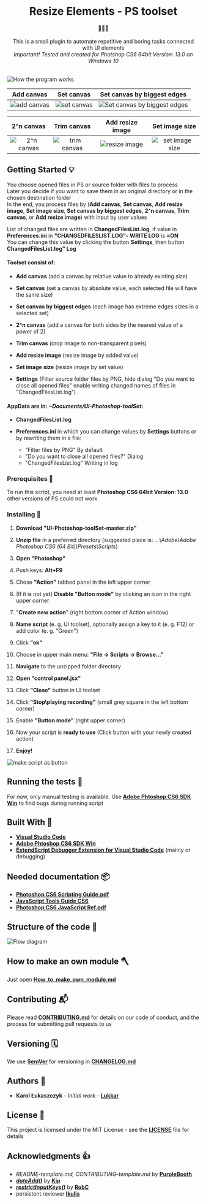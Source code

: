 <h1 align="center">Resize Elements - PS toolset</h1>

<div align="center">🚀🚀🚀</div>

<div align="center">
</br>This is a small plugin to automate repetitive and boring tasks connected with UI elements</br>
</div>
<div align="center"><i>
Important! Tested and created for Photshop CS6 64bit Version: 13.0 on Windows 10</br></br>
</i></div>

![How the program works](docs/images/How_it_works.png)

|                Add canvas                 |                  Set canvas                   |       Set canvas by biggest edges       |
| :---------------------------------------: | :-------------------------------------------: | :-------------------------------------: |
| ![add canvas](docs/images/add_canvas.gif) | ![set canvas](docs/images/set_canvas.gif)     | ![Set canvas by biggest edges](docs/images/set_canvas_by_biggest_edges.gif)|

|                2^n canvas                 |                  Trim canvas                  |              Add resize image               |              Set image size             |
| :---------------------------------------: | :-------------------------------------------: | :-------------------------------------: | :-------------------------------------: |
| ![2^n canvas](docs/images/2n_canvas.gif)  | ![trim canvas](docs/images/trim_canvas.gif)   | ![resize image](docs/images/resize_image.gif)| ![set image size](docs/images/set_image_size.gif)|

## Getting Started 💡

You choose opened files in PS or source folder with files to process  
Later you decide if you want to save them in an original directory or in the chosen destination folder  
In the end, you process files by (**Add canvas**, **Set canvas**, **Add resize image**, **Set image size**, **Set canvas by biggest edges**, **2^n canvas**, **Trim canvas**, or **Add resize image**) with input by user values

List of changed files are written in **ChangedFilesList.log**, if value in **Preferences.ini** in **"CHANGEDFILESLIST.LOG"- WRITE LOG** is **=ON**  
You can change this value by clicking the button **Settings**, then button **ChangedFilesList.log" Log**

#### Toolset consist of:

- **Add canvas** (add a canvas by relative value to already existing size)

- **Set canvas** (set a canvas by absolute value, each selected file will have the same size)

- **Set canvas by biggest edges** (each image has extreme edges sizes in a selected set)

- **2^n canvas** (add a canvas for both sides by the nearest value of a power of 2)

- **Trim canvas** (crop image to non-transparent pixels)

- **Add resize image** (resize image by added value)

- **Set image size** (resize image by set value)

- **Settings** (Filter source folder files by PNG, hide dialog "Do you want to close all opened files" enable writing changed names of files in "ChangedFilesList.log")

#### AppData are in: _~Documents/UI-Photoshop-toolSet_:

- **ChangedFilesList.log**

- **Preferences.ini** in which you can change values by **Settings** buttons or by rewriting them in a file:
  - "Filter files by PNG" By default
  - "Do you want to close all opened files?" Dialog
  - "ChangedFilesList.log" Writing in log

### Prerequisites 💪

To run this script, you need at least **Photoshop CS6 64bit Version: 13.0** other versions of PS could not work

### Installing 🔨

1. **Download "UI-Photoshop-toolSet-master.zip"**

2. **Unzip file** in a preferred directory (suggested place is: _...\Adobe\Adobe Photoshop CS6 (64 Bit)\Presets\Scripts_)

3. **Open "Photoshop"**

4. Push keys: **Alt+F9**

5. Chose **"Action"** tabbed panel in the left upper corner

6. (If it is not yet) **Disable "Button mode"** by clicking an icon in the right upper corner

7. "**Create new action**" (right bottom corner of Action window)

8. **Name script** (e. g. UI toolset), optionally assign a key to it (e. g. F12) or add color (e. g. "Green")

9. Click **"ok"**

10. Choose in upper main menu: **"File -> Scripts -> Browse..."**

11. **Navigate** to the unzipped folder directory

12. **Open "control panel.jsx"**

13. Click **"Close"** button in UI toolset

14. Click **"Stop\playing recording"** (small grey square in the left bottom corner)

15. Enable **"Button mode"** (right upper corner)

16. Now your script is **ready to use** (Click button with your newly created action)

17. **Enjoy!**

![make script as button](docs/images/make_script_as_button.gif)

## Running the tests 🧪

For now, only manual testing is available. Use [**Adobe Phtoshop CS6 SDK Win**](http://download.macromedia.com/pub/developer/photoshop/sdk/adobe_photoshop_cs6_sdk_win.zip) to find bugs during running script

## Built With 🧰

- [**Visual Studio Code**](https://code.visualstudio.com)
- [**Adobe Phtoshop CS6 SDK Win**](http://download.macromedia.com/pub/developer/photoshop/sdk/adobe_photoshop_cs6_sdk_win.zip)
- [**ExtendScript Debugger Extension for Visual Studio Code**](https://marketplace.visualstudio.com/items?itemName=Adobe.extendscript-debug) (mainly or debugging)

## Needed documentation 📦

- [**Photoshop CS6 Scripting Guide.pdf**](https://www.adobe.com/content/dam/acom/en/devnet/photoshop/scripting/Photoshop-CS6-Scripting-Guide.pdf)
- [**JavaScript Tools Guide CS6**](https://github.com/1179432578/psd-tool/blob/master/JavaScript%20Tools%20Guide%20CS6.pdf)
- [**Photoshop CS6 JavaScript Ref.pdf**](https://www.adobe.com/content/dam/acom/en/devnet/photoshop/scripting/Photoshop-CS6-JavaScript-Ref.pdf)

## Structure of the code 🧭

![Flow diagram](docs/images/Flow_Diagram.png)

## How to make an own module 🪓

Just open [**How_to_make_own_module.md**](docs/How_to_make_own_module.md)

## Contributing 📬

Please read [**CONTRIBUTING.md**](docs/CONTRIBUTING.md) for details on our code of conduct, and the process for submitting pull requests to us

## Versioning 🗓️

We use [**SemVer**](http://semver.org/) for versioning in [**CHANGELOG.md**](docs/CHANGELOG.md)

## Authors 🎈

- **Karol Łukaszczyk** - _Initial work_ - [**Lukkar**](https://github.com/Lukkar90)

## License 📜

This project is licensed under the MIT License - see the [**LICENSE**](docs/LICENSE) file for details

## Acknowledgments 👍

- _README-template.md, CONTRIBUTING-template.md_ by [**PurpleBooth**](https://gist.github.com/PurpleBooth)
- [**_dateAdd()_**](https://stackoverflow.com/questions/1197928/how-to-add-30-minutes-to-a-javascript-date-object/1214753#1214753) by [**Kip**](https://stackoverflow.com/users/18511/kip)
- [**_restrictInputKeys()_**](https://stackoverflow.com/questions/59697920/is-possible-to-lock-certain-keys-in-keyboard-during-input-in-edittext-box-ph) by [**RobC**](https://stackoverflow.com/users/1611459/robc)
- persistent reviewer [**Ikulis**](https://github.com/ikulis)
